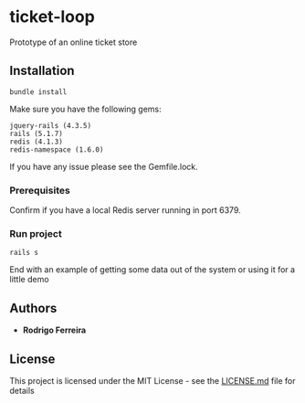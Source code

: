 # ticket-loop

Prototype of an online ticket store

## Installation

```
bundle install
```

Make sure you have the following gems:

```
jquery-rails (4.3.5)
rails (5.1.7)
redis (4.1.3)
redis-namespace (1.6.0)
```

If you have any issue please see the Gemfile.lock.

### Prerequisites

Confirm if you have a local Redis server running in port 6379.

### Run project

```
rails s
```

End with an example of getting some data out of the system or using it for a little demo

## Authors

* **Rodrigo Ferreira** 

## License

This project is licensed under the MIT License - see the [LICENSE.md](LICENSE.md) file for details
